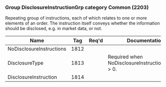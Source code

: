 ### Group DisclosureInstructionGrp category Common (2203)

Repeating group of instructions, each of which relates to one or more elements of an order. The instruction itself conveys whether the information should be disclosed, e.g. in market data, or not.

| Name                     | Tag  | Req'd | Documentation                                     |
|--------------------------|------|----------|---------------------------------------------------|
| NoDisclosureInstructions | 1812 |       |                                                   |
| DisclosureType           | 1813 |       | Required when NoDisclosureInstructions(1812) > 0. |
| DisclosureInstruction    | 1814 |       |                                                   |

